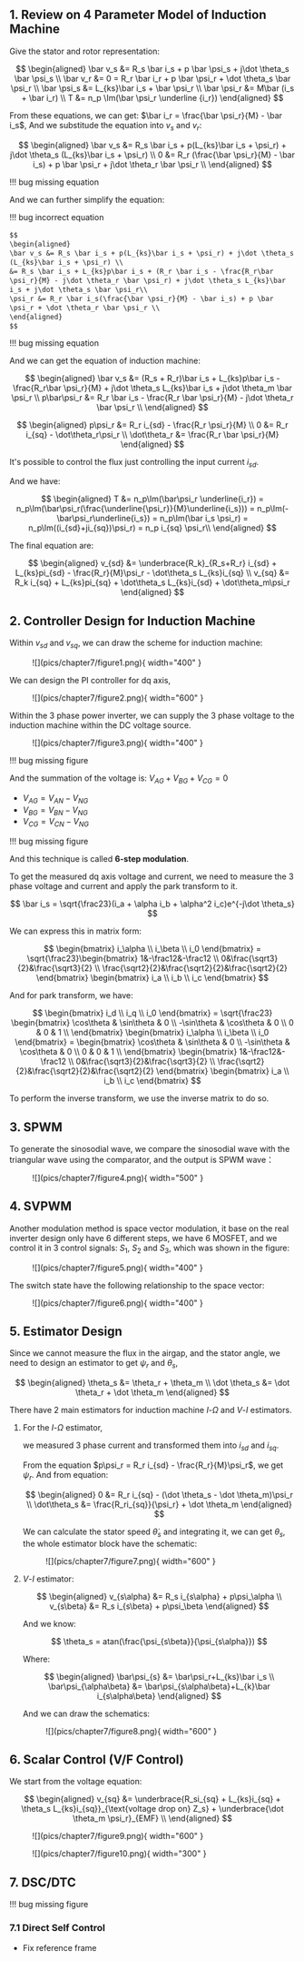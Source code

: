 ## 1. Review on 4 Parameter Model of Induction Machine

Give the stator and rotor representation:

$$
\begin{aligned}
\bar v_s &= R_s \bar i_s + p \bar \psi_s + j\dot \theta_s \bar \psi_s \\
\bar v_r &= 0 = R_r \bar i_r + p \bar \psi_r + \dot \theta_s \bar \psi_r \\
\bar \psi_s &= L_{ks}\bar i_s + \bar \psi_r \\
\bar \psi_r &= M\bar (i_s + \bar i_r) \\
T &= n_p \Im(\bar \psi_r \underline {i_r})
\end{aligned}
$$

From these equations, we can get: $\bar i_r = \frac{\bar \psi_r}{M} - \bar i_s$, And we substitude the equation into $v_s$ and $v_r$:

$$
\begin{aligned}
\bar v_s &= R_s \bar i_s + p(L_{ks}\bar i_s + \psi_r) + j\dot \theta_s (L_{ks}\bar i_s + \psi_r) \\
0 &= R_r (\frac{\bar \psi_r}{M} - \bar i_s) + p \bar \psi_r + j\dot \theta_r \bar \psi_r \\
\end{aligned}
$$

!!! bug
    missing equation

And we can further simplify the equation:

!!! bug 
    incorrect equation

    $$
    \begin{aligned}
    \bar v_s &= R_s \bar i_s + p(L_{ks}\bar i_s + \psi_r) + j\dot \theta_s (L_{ks}\bar i_s + \psi_r) \\
    &= R_s \bar i_s + L_{ks}p\bar i_s + (R_r \bar i_s - \frac{R_r\bar \psi_r}{M} - j\dot \theta_r \bar \psi_r) + j\dot \theta_s L_{ks}\bar i_s + j\dot \theta_s \bar \psi_r\\
    \psi_r &= R_r \bar i_s(\frac{\bar \psi_r}{M} - \bar i_s) + p \bar \psi_r + \dot \theta_r \bar \psi_r \\
    \end{aligned}
    $$

!!! bug 
    missing equation

And we can get the equation of induction machine:

$$
\begin{aligned}
\bar v_s &= (R_s + R_r)\bar i_s + L_{ks}p\bar i_s - \frac{R_r\bar \psi_r}{M} + j\dot \theta_s L_{ks}\bar i_s + j\dot \theta_m \bar \psi_r \\
p\bar\psi_r &= R_r \bar i_s - \frac{R_r \bar \psi_r}{M} - j\dot \theta_r \bar \psi_r \\
\end{aligned}
$$

$$
\begin{aligned}
p\psi_r &= R_r i_{sd} - \frac{R_r \psi_r}{M} \\
0 &= R_r i_{sq} - \dot\theta_r\psi_r \\
\dot\theta_r &= \frac{R_r \bar \psi_r}{M}
\end{aligned}
$$

It's possible to control the flux just controlling the input current $i_{sd}$.

And we have:

$$
\begin{aligned}
T &= n_p\Im(\bar\psi_r \underline{i_r}) = n_p\Im(\bar\psi_r(\frac{\underline{\psi_r}}{M}\underline{i_s})) = n_p\Im(-\bar\psi_r\underline{i_s}) = n_p\Im(\bar i_s \psi_r) = n_p\Im((i_{sd}+ji_{sq})\psi_r) = n_p i_{sq} \psi_r\\
\end{aligned}
$$

The final equation are:

$$
\begin{aligned}
v_{sd} &= \underbrace{R_k}_{R_s+R_r} i_{sd} + L_{ks}pi_{sd} - \frac{R_r}{M}\psi_r - \dot\theta_s L_{ks}i_{sq} \\
v_{sq} &= R_k i_{sq} + L_{ks}pi_{sq} + \dot\theta_s L_{ks}i_{sd} + \dot\theta_m\psi_r
\end{aligned}
$$


## 2. Controller Design for Induction Machine
Within $v_{sd}$ and $v_{sq}$, we can draw the scheme for induction machine:

<figure markdown="span">
    ![](pics/chapter7/figure1.png){ width="400" }
</figure>

We can design the PI controller for dq axis,

<figure markdown="span">
    ![](pics/chapter7/figure2.png){ width="600" }
</figure>

Within the 3 phase power inverter, we can supply the 3 phase voltage to the induction machine within the DC voltage source.

<figure markdown="span">
    ![](pics/chapter7/figure3.png){ width="400" }
</figure>

!!! bug
    missing figure

And the summation of the voltage is: $V_{AG} + V_{BG} + V_{CG} = 0$

* $V_{AG} = V_{AN} - V_{NG}$
* $V_{BG} = V_{BN} - V_{NG}$
* $V_{CG} = V_{CN} - V_{NG}$

!!! bug
    missing figure

And this technique is called __6-step modulation__.

To get the measured dq axis voltage and current, we need to measure the 3 phase voltage and current and apply the park transform to it.

$$
\bar i_s = \sqrt{\frac23}(i_a + \alpha i_b + \alpha^2 i_c)e^{-j\dot \theta_s}
$$

We can express this in matrix form:

$$
\begin{bmatrix}
i_\alpha \\ i_\beta \\ i_0
\end{bmatrix} = \sqrt{\frac23}\begin{bmatrix} 
1&-\frac12&-\frac12 \\
0&\frac{\sqrt3}{2}&\frac{\sqrt3}{2} \\
\frac{\sqrt2}{2}&\frac{\sqrt2}{2}&\frac{\sqrt2}{2}
\end{bmatrix} \begin{bmatrix} 
i_a \\ i_b \\ i_c
\end{bmatrix}
$$

And for park transform, we have:

$$
\begin{bmatrix}
i_d \\ i_q \\ i_0
\end{bmatrix} = \sqrt{\frac23}
\begin{bmatrix} 
\cos\theta & \sin\theta & 0 \\
-\sin\theta & \cos\theta & 0 \\
0 & 0 & 1 \\
\end{bmatrix} 
\begin{bmatrix}
i_\alpha \\ i_\beta \\ i_0
\end{bmatrix} = 
\begin{bmatrix} 
\cos\theta & \sin\theta & 0 \\
-\sin\theta & \cos\theta & 0 \\
0 & 0 & 1 \\
\end{bmatrix} 
\begin{bmatrix} 
1&-\frac12&-\frac12 \\
0&\frac{\sqrt3}{2}&\frac{\sqrt3}{2} \\
\frac{\sqrt2}{2}&\frac{\sqrt2}{2}&\frac{\sqrt2}{2}
\end{bmatrix}
\begin{bmatrix} 
i_a \\ i_b \\ i_c
\end{bmatrix}
$$

To perform the inverse transform, we use the inverse matrix to do so.

## 3. SPWM
To generate the sinosodial wave, we compare the sinosodial wave with the triangular wave using the comparator, and the output is SPWM wave：

<figure markdown="span">
    ![](pics/chapter7/figure4.png){ width="500" }
</figure>

## 4. SVPWM
Another modulation method is space vector modulation, it base on the real inverter design only have 6 different steps, we have 6 MOSFET, and we control it in 3 control signals: $S_1$, $S_2$ and $S_3$, which was shown in the figure:

<figure markdown="span">
    ![](pics/chapter7/figure5.png){ width="400" }
</figure>

The switch state have the following relationship to the space vector:

<figure markdown="span">
    ![](pics/chapter7/figure6.png){ width="400" }
</figure>

## 5. Estimator Design

Since we cannot measure the flux in the airgap, and the stator angle, we need to design an estimator to get $\psi_r$ and $\theta_s$,

$$
\begin{aligned}
\theta_s &= \theta_r + \theta_m \\
\dot \theta_s &= \dot \theta_r + \dot \theta_m
\end{aligned}
$$

There have 2 main estimators for induction machine $I$-$\Omega$ and $V$-$I$ estimators.

1. For the $I$-$\Omega$ estimator, 

    we measured 3 phase current and transformed them into $i_{sd}$ and $i_{sq}$. 

    From the equation $p\psi_r = R_r i_{sd} - \frac{R_r}{M}\psi_r$, we get $\psi_r$. And from equation:

    $$
    \begin{aligned}
    0 &= R_r i_{sq} - (\dot \theta_s - \dot \theta_m)\psi_r \\
    \dot\theta_s &= \frac{R_ri_{sq}}{\psi_r} + \dot \theta_m
    \end{aligned}
    $$

    We can calculate the stator speed $\dot \theta_s$ and integrating it, we can get $\theta_s$, the whole estimator block have the schematic:

    <figure markdown="span">
        ![](pics/chapter7/figure7.png){ width="600" }
    </figure>

2. $V$-$I$ estimator:

    $$
    \begin{aligned}
    v_{s\alpha} &= R_s i_{s\alpha} + p\psi_\alpha \\
    v_{s\beta} &= R_s i_{s\beta} + p\psi_\beta
    \end{aligned}
    $$

    And we know: 

    $$
    \theta_s = atan(\frac{\psi_{s\beta}}{\psi_{s\alpha}})
    $$

    Where:

    $$
    \begin{aligned}
    \bar\psi_{s} &= \bar\psi_r+L_{ks}\bar i_s \\
    \bar\psi_{\alpha\beta} &= \bar\psi_{s\alpha\beta}+L_{k}\bar i_{s\alpha\beta}
    \end{aligned}
    $$

    And we can draw the schematics:
    <figure markdown="span">
        ![](pics/chapter7/figure8.png){ width="600" }
    </figure>

## 6. Scalar Control (V/F Control)
We start from the voltage equation:

$$
\begin{aligned}
v_{sq} &= \underbrace{R_si_{sq} + L_{ks}i_{sq} + \theta_s L_{ks}i_{sq}}_{\text{voltage drop on} Z_s} + \underbrace{\dot \theta_m \psi_r}_{EMF} \\
\end{aligned}
$$

<figure markdown="span">
    ![](pics/chapter7/figure9.png){ width="600" }
</figure>

<figure markdown="span">
    ![](pics/chapter7/figure10.png){ width="300" }
</figure>

## 7. DSC/DTC
!!! bug
    missing figure

### 7.1 Direct Self Control

* Fix reference frame